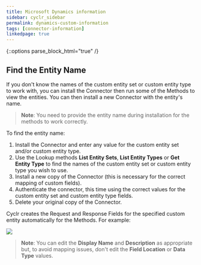 ```yaml
---
title: Microsoft Dynamics information
sidebar: cyclr_sidebar
permalink: dynamics-custom-information
tags: [connector-information]
linkedpage: true
---
```

{::options parse_block_html="true" /}
<section class="card">

## Find the Entity Name

If you don't know the names of the custom entity set or custom entity type to work with, you can install the Connector then run some of the Methods to view the entities.  You can then install a new Connector with the entity's name.

> **Note**: You need to provide the entity name during installation for the methods to work correctly.

To find the entity name:

1. Install the Connector and enter any value for the custom entity set and/or custom entity type.
2. Use the Lookup methods **List Entity Sets**, **List Entity Types** or **Get Entity Type** to find the names of the custom entity set or custom entity type you wish to use.
3. Install a new copy of the Connector (this is necessary for the correct mapping of custom fields).
4. Authenticate the connector, this time using the correct values for the custom entity set and custom entity type fields.
5. Delete your original copy of the Connector.

Cyclr creates the Request and Response Fields for the specified custom entity automatically for the Methods. For example:

![](../images/dynamics_custom_objects_updated_2.png)

> **Note**: You can edit the **Display Name** and **Description** as appropriate but, to avoid mapping issues, don't edit the **Field Location** or **Data Type** values.
</section>
